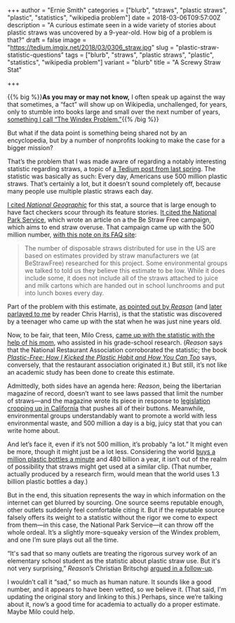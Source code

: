 +++
author = "Ernie Smith"
categories = ["blurb", "straws", "plastic straws", "plastic", "statistics", "wikipedia problem"]
date = 2018-03-06T09:57:00Z
description = "A curious estimate seen in a wide variety of stories about plastic straws was uncovered by a 9-year-old. How big of a problem is that?"
draft = false
image = "https://tedium.imgix.net/2018/03/0306_straw.jpg"
slug = "plastic-straw-statistic-questions"
tags = ["blurb", "straws", "plastic straws", "plastic", "statistics", "wikipedia problem"]
variant = "blurb"
title = "A Screwy Straw Stat"

+++

{{% big %}}**As you may or may not know,** I often speak up against the way that sometimes, a “fact” will show up on Wikipedia, unchallenged, for years, only to stumble into books large and small over the next number of years, [something I call “The Windex Problem.”](https://tedium.co/2017/07/17/information-literacy-students-problem/){{% /big %}}

But what if the data point is something being shared not by an encyclopedia, but by a number of nonprofits looking to make the case for a bigger mission?

That’s the problem that I was made aware of regarding a notably interesting statistic regarding straws, a topic of [a Tedium post from last spring](https://tedium.co/2017/06/06/plastic-straw-sustainability-problems/). The statistic was basically as such: Every day, Americans use 500 million plastic straws. That’s certainly a lot, but it doesn’t sound completely off, because many people use multiple plastic straws each day.

[I cited *National Geographic*](https://news.nationalgeographic.com/2017/04/plastic-straws-ocean-trash-environment/) for this stat, a source that is large enough to have fact checkers scour through its feature stories. [It cited the National Park Service](https://www.nps.gov/commercialservices/greenline_straw_free.htm), which wrote an article on a the Be Straw Free campaign, which aims to end straw overuse. That campaign came up with the 500 million number, [with this note on its FAQ site](http://www.ecocycle.org/bestrawfree/faqs):

> The number of disposable straws distributed for use in the US are based on estimates provided by straw manufacturers we (at BeStrawFree) researched for this project. Some environmental groups we talked to told us they believe this estimate to be low. While it does include some, it does not include all of the straws attached to juice and milk cartons which are handed out in school lunchrooms and put into lunch boxes every day.

Part of the problem with this estimate, [as pointed out by *Reason*](http://reason.com/blog/2018/01/25/california-bill-would-criminalize-restau) (and [later parlayed to me](https://twitter.com/stalegum/status/970805196044603392) by reader Chris Harris), is that the statistic was discovered by a teenager who came up with the stat when he was just nine years old.

Now, to be fair, that teen, Milo Cress, [came up with the statistic with the help of his mom](https://books.google.com/books?id=1XkMCAAAQBAJ&pg=PT250), who assisted in his grade-school research. (*Reason* says that the National Restaurant Association corroborated the statistic; the book [*Plastic-Free: How I Kicked the Plastic Habit and How You Can Too*](http://amzn.to/2H9g5h1) says, conversely, that the restaurant association originated it.) But still, it’s not like an academic study has been done to create this estimate.

Admittedly, both sides have an agenda here: *Reason*, being the libertarian magazine of record, doesn’t want to see laws passed that limit the number of straws—and the magazine wrote its piece in response to [legislation cropping up in California](https://www.usatoday.com/story/money/nation-now/2018/01/29/plastic-straws-illegal-unless-requested-under-california-bill/1074610001/) that pushes all of their buttons. Meanwhile, environmental groups understandably want to promote a world with less environmental waste, and 500 million a day is a big, juicy stat that you can write home about.

And let’s face it, even if it’s not 500 million, it’s probably “a lot.” It might even be more, though it might just be a lot less. Considering the world [buys a million plastic bottles a minute](https://www.theguardian.com/environment/2017/jun/28/a-million-a-minute-worlds-plastic-bottle-binge-as-dangerous-as-climate-change) and 480 billion a year, it isn’t out of the realm of possibility that straws might get used at a similar clip. (That number, actually produced by a research firm, would mean that the world uses 1.3 billion plastic bottles a day.)

But in the end, this situation represents the way in which information on the internet can get blurred by sourcing. One source seems reputable enough, other outlets suddenly feel comfortable citing it. But if the reputable source falsely offers its weight to a statistic without the rigor we come to expect from them—in this case, the National Park Service—it can throw off the whole ordeal. It’s a slightly more-squeaky version of the Windex problem, and one I’m sure plays out all the time.

“It's sad that so many outlets are treating the rigorous survey work of an elementary school student as the statistic about plastic straw use. But it's not very surprising,” *Reason*’s Christian Britschgi [argued in a follow-up](https://reason.com/blog/2018/01/26/a-list-of-the-500-million-news-orgs-that).

I wouldn’t call it “sad,” so much as human nature. It sounds like a good number, and it appears to have been vetted, so we believe it. (That said, I'm updating the original story and linking to this.) Perhaps, since we’re talking about it, now’s a good time for academia to actually do a proper estimate. Maybe Milo could help.